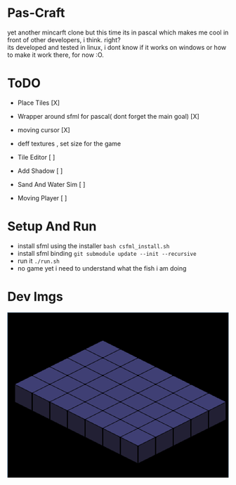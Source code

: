 # Pas-Craft
yet another mincarft clone but this time its in pascal which makes me cool in front of other developers, i think. right?        
its developed and tested in linux, i dont know if it works on windows or how to make it work there, for now :O.    

# ToDO
-   Place Tiles [X]
-   Wrapper around sfml for pascal( dont forget the main goal) [X]
-   moving cursor [X]
-   deff textures , set size for the game

-   Tile Editor [ ]
-   Add Shadow  [ ]
-   Sand And Water Sim [ ]
-   Moving Player [ ]


# Setup And Run
-   install sfml using the installer ``` bash csfml_install.sh ```
-   install sfml binding ``` git submodule update --init --recursive ```
-   run it ``` ./run.sh ```
-   no game yet i need to understand what the fish i am doing



# Dev Imgs
![Placing Tiles](dev_imgs/placing_tiles.png)
